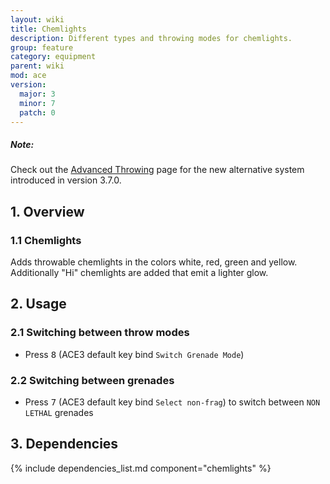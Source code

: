 ```yaml
---
layout: wiki
title: Chemlights
description: Different types and throwing modes for chemlights.
group: feature
category: equipment
parent: wiki
mod: ace
version:
  major: 3
  minor: 7
  patch: 0
---
```


<div class="panel callout">
    <h5>Note:</h5>
    <p>Check out the <a href="{{ site.baseurl }}/wiki/feature/advanced-throwing.html">Advanced Throwing</a> page for the new alternative system introduced in version 3.7.0.</p>
</div>

## 1. Overview

### 1.1 Chemlights
Adds throwable chemlights in the colors white, red, green and yellow. Additionally "Hi" chemlights are added that emit a lighter glow.


## 2. Usage

### 2.1 Switching between throw modes
- Press <kbd>8</kbd> (ACE3 default key bind `Switch Grenade Mode`)

### 2.2 Switching between grenades
- Press <kbd>7</kbd> (ACE3 default key bind `Select non-frag`) to switch between `NON LETHAL` grenades

## 3. Dependencies

{% include dependencies_list.md component="chemlights" %}
